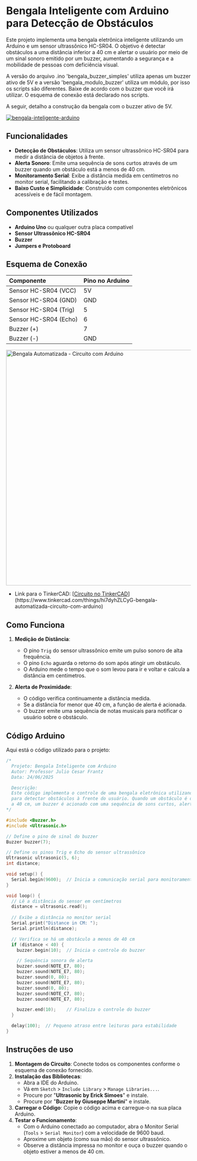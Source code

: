 
# Bengala Inteligente com Arduino para Detecção de Obstáculos

Este projeto implementa uma bengala eletrônica inteligente utilizando um Arduino e um sensor ultrassônico HC-SR04. O objetivo é detectar obstáculos a uma distância inferior a 40 cm e alertar o usuário por meio de um sinal sonoro emitido por um buzzer, aumentando a segurança e a mobilidade de pessoas com deficiência visual.

A versão do arquivo .ino 'bengala_buzzer_simples' utiliza apenas um buzzer ativo de 5V e a versão 'bengala_modulo_buzzer' utiliza um módulo, por isso os scripts são diferentes. Baixe de acordo com o buzzer que você irá utilizar. O esquema de conexão está declarado nos scripts.

A seguir, detalho a construção da bengala com o buzzer ativo de 5V.

[![bengala-inteligente-arduino](https://img.youtube.com/vi/UyF4Qit7c3Y/0.jpg)](https://youtu.be/UyF4Qit7c3Y)

## Funcionalidades

- **Detecção de Obstáculos**: Utiliza um sensor ultrassônico HC-SR04 para medir a distância de objetos à frente.
- **Alerta Sonoro**: Emite uma sequência de sons curtos através de um buzzer quando um obstáculo está a menos de 40 cm.
- **Monitoramento Serial**: Exibe a distância medida em centímetros no monitor serial, facilitando a calibração e testes.
- **Baixo Custo e Simplicidade**: Construído com componentes eletrônicos acessíveis e de fácil montagem.

## Componentes Utilizados

- **Arduino Uno** ou qualquer outra placa compatível
- **Sensor Ultrassônico HC-SR04**
- **Buzzer**
- **Jumpers e Protoboard**

## Esquema de Conexão

| Componente | Pino no Arduino |
| :--- | :--- |
| Sensor HC-SR04 (VCC) | 5V |
| Sensor HC-SR04 (GND) | GND |
| Sensor HC-SR04 (Trig) | 5 |
| Sensor HC-SR04 (Echo) | 6 |
| Buzzer (+) | 7 |
| Buzzer (-) | GND |

<img width="1536" height="640" alt="Bengala Automatizada - Circuito com Arduino" src="https://github.com/user-attachments/assets/b5bcb66f-0baf-40ff-9f90-5a0dfa6477d8" />

- Link para o TinkerCAD: [[Circuito no TinkerCAD]([https://www.tinkercad.com/things/hi7dyhZLCyG-bengala-automatizada-circuito-com-arduino/editel?returnTo=https%3A%2F%2Fwww.tinkercad.com%2Fdashboard%2Fdesigns%2Fcircuits&sharecode=3s2cAmV87z2F8LSTdyxHtvA-ZVuK8qj6tw_4shxL5cc](https://www.tinkercad.com/things/hi7dyhZLCyG-bengala-automatizada-circuito-com-arduino)https://www.tinkercad.com/things/hi7dyhZLCyG-bengala-automatizada-circuito-com-arduino)](https://www.tinkercad.com/things/hi7dyhZLCyG-bengala-automatizada-circuito-com-arduino)

## Como Funciona

1. **Medição de Distância**:
   - O pino `Trig` do sensor ultrassônico emite um pulso sonoro de alta frequência.
   - O pino `Echo` aguarda o retorno do som após atingir um obstáculo.
   - O Arduino mede o tempo que o som levou para ir e voltar e calcula a distância em centímetros.

2. **Alerta de Proximidade**:
   - O código verifica continuamente a distância medida.
   - Se a distância for menor que 40 cm, a função de alerta é acionada.
   - O buzzer emite uma sequência de notas musicais para notificar o usuário sobre o obstáculo.

## Código Arduino

Aqui está o código utilizado para o projeto:

```cpp
/*
  Projeto: Bengala Inteligente com Arduino
  Autor: Professor Julio Cesar Frantz
  Data: 24/06/2025

  Descrição:
  Este código implementa o controle de uma bengala eletrônica utilizando um sensor ultrassônico HC-SR04
  para detectar obstáculos à frente do usuário. Quando um obstáculo é detectado a uma distância inferior
  a 40 cm, um buzzer é acionado com uma sequência de sons curtos, alertando o usuário.
*/

#include <Buzzer.h>
#include <Ultrasonic.h> 

// Define o pino de sinal do buzzer
Buzzer buzzer(7);

// Define os pinos Trig e Echo do sensor ultrassônico
Ultrasonic ultrasonic(5, 6);
int distance;

void setup() {
  Serial.begin(9600);  // Inicia a comunicação serial para monitoramento
}

void loop() {
  // Lê a distância do sensor em centímetros
  distance = ultrasonic.read();
  
  // Exibe a distância no monitor serial
  Serial.print("Distance in CM: ");
  Serial.println(distance);

  // Verifica se há um obstáculo a menos de 40 cm
  if (distance < 40) {
    buzzer.begin(10);  // Inicia o controle do buzzer

    // Sequência sonora de alerta
    buzzer.sound(NOTE_E7, 80);
    buzzer.sound(NOTE_E7, 80);
    buzzer.sound(0, 80);
    buzzer.sound(NOTE_E7, 80);
    buzzer.sound(0, 80);
    buzzer.sound(NOTE_C7, 80);
    buzzer.sound(NOTE_E7, 80);

    buzzer.end(10);    // Finaliza o controle do buzzer
  }

  delay(100);  // Pequeno atraso entre leituras para estabilidade
}
````

## Instruções de uso

1.  **Montagem do Circuito**: Conecte todos os componentes conforme o esquema de conexão fornecido.
2.  **Instalação das Bibliotecas**:
      - Abra a IDE do Arduino.
      - Vá em `Sketch` \> `Include Library` \> `Manage Libraries...`.
      - Procure por "**Ultrasonic by Erick Simoes**" e instale.
      - Procure por "**Buzzer by Giuseppe Martini**" e instale.
3.  **Carregar o Código**: Copie o código acima e carregue-o na sua placa Arduino.
4.  **Testar o Funcionamento**:
      - Com o Arduino conectado ao computador, abra o Monitor Serial (`Tools` \> `Serial Monitor`) com a velocidade de 9600 baud.
      - Aproxime um objeto (como sua mão) do sensor ultrassônico.
      - Observe a distância impressa no monitor e ouça o buzzer quando o objeto estiver a menos de 40 cm.

<!-- end list -->

```
```
